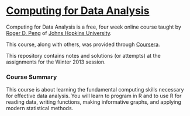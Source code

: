 [Computing for Data Analysis](https://www.coursera.org/course/compdata)
============================

Computing for Data Analysis is a free, four week online course taught by [Roger D. Peng](http://www.biostat.jhsph.edu/~rpeng/)
of [Johns Hopkins University](http://www.jhu.edu/).

This course, along with others, was provided through [Coursera](https://www.coursera.org/).

This repository contains notes and solutions (or attempts) at the assignments for the Winter 2013 session.

### Course Summary
This course is about learning the fundamental computing skills necessary for effective data analysis.
You will learn to program in R and to use R for reading data, writing functions, making informative graphs, and applying modern statistical methods.
